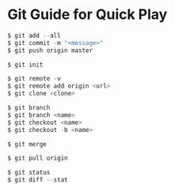 # Git Guide for Quick Play

```javascript
$ git add --all
$ git commit -m "<message>"
$ git push origin master
```

```javascript
$ git init
```

```javascript
$ git remote -v
$ git remote add origin <url>
$ git clone <clone>
```

```javascript
$ git branch
$ git branch <name>
$ git checkout <name>
$ git checkout -b <name>
```

```javascript
$ git merge
```

```javascript
$ git pull origin
```

```javascript
$ git status
$ git diff --stat
```
